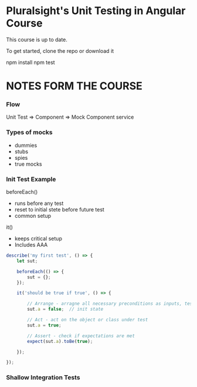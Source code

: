 # Pluralsight's Unit Testing in Angular Course
This course is up to date.

To get started, clone the repo or download it

npm install
npm test

# NOTES FORM THE COURSE

### Flow
Unit Test => Component => Mock Component service

### Types of mocks
- dummies
- stubs
- spies
- true mocks

### Init Test Example

beforeEach()
- runs before any test
- reset to initial stete before future test
- common setup

it()
- keeps critical setup
- Includes AAA

```js
describe('my first test', () => {
    let sut;

    beforeEach(() => {
        sut = {};
    });

    it('should be true if true', () => {

        // Arrange - arragne all necessary preconditions as inputs, test setup
        sut.a = false;  // init state

        // Act - act on the object or class under test
        sut.a = true;

        // Assert - check if expectations are met
        expect(sut.a).toBe(true);

    });

});

```

### Shallow Integration Tests
